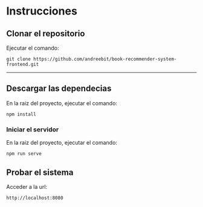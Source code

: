 # Instrucciones #
## Clonar el repositorio ##
Ejecutar el comando:  
```
git clone https://github.com/andreebit/book-recommender-system-frontend.git
```
___
## Descargar las dependecias ##
En la raiz del proyecto, ejecutar el comando:  
```
npm install
```
### Iniciar el servidor
En la raiz del proyecto, ejecutar el comando:  
```
npm run serve
```
## Probar el sistema ##
Acceder a la url:
```
http://localhost:8080
```